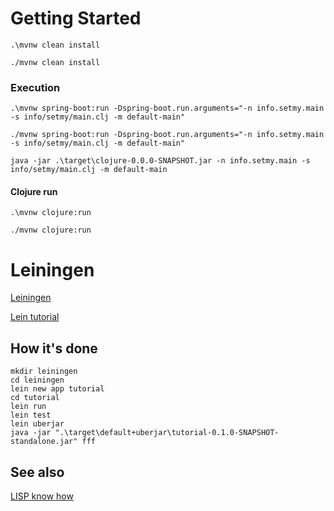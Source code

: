# Getting Started

```shell
.\mvnw clean install
```

```shell
./mvnw clean install
```

### Execution

```shell
.\mvnw spring-boot:run -Dspring-boot.run.arguments="-n info.setmy.main -s info/setmy/main.clj -m default-main"
```

```shell
./mvnw spring-boot:run -Dspring-boot.run.arguments="-n info.setmy.main -s info/setmy/main.clj -m default-main"
```

```shell
java -jar .\target\clojure-0.0.0-SNAPSHOT.jar -n info.setmy.main -s info/setmy/main.clj -m default-main
```

#### Clojure run

```shell
.\mvnw clojure:run
```

```shell
./mvnw clojure:run
```

# Leiningen

[Leiningen](https://leiningen.org/)

[Lein tutorial](https://codeberg.org/leiningen/leiningen/src/branch/stable/doc/TUTORIAL.md)

## How it's done

```shell
mkdir leiningen
cd leiningen
lein new app tutorial
cd tutorial
lein run
lein test
lein uberjar
java -jar ".\target\default+uberjar\tutorial-0.1.0-SNAPSHOT-standalone.jar" fff
```

## See also

[LISP know how](https://setmy-info.github.io/src/site/markdown/lisp.html)
